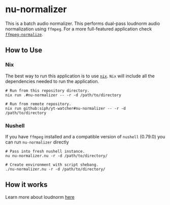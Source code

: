 # nu-normalizer

This is a batch audio normalizer. This performs dual-pass loudnorm audio
normalization using `ffmpeg`. For a more full-featured application check
[`ffmpeg-normalize`](https://github.com/slhck/ffmpeg-normalize).

## How to Use

### Nix

The best way to run this application is to use
[`nix`](https://nixos.org/download.html). `Nix` will include all the
dependencies needed to run the application.

```shell
# Run from this repository directory.
nix run .#nu-normalizer -- -r -d /path/to/directory

# Run from remote repository.
nix run github:siph/yt-watcher#nu-normalizer -- -r -d /path/to/directory
```

### Nushell

If you have `ffmpeg` installed and a compatible version of `nushell` (0.79.0)
you can run `nu-normalizer` directly

```
# Pass into fresh nushell instance.
nu nu-normalizer.nu -r -d /path/to/directory/

# Create environment with script shebang.
./nu-normalizer.nu -r -d /path/to/directory/
```

## How it works

Learn more about loudnorm [here](http://k.ylo.ph/2016/04/04/loudnorm.html)
